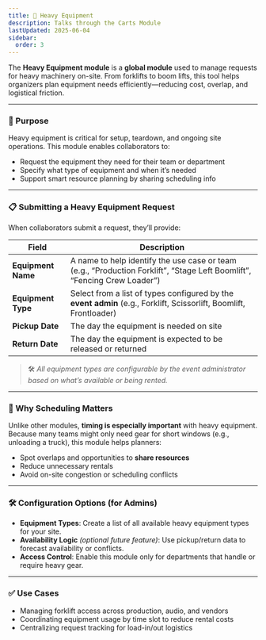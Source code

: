 ```yaml
---
title: 🚜 Heavy Equipment
description: Talks through the Carts Module
lastUpdated: 2025-06-04
sidebar:
  order: 3
---
```


The **Heavy Equipment module** is a **global module** used to manage requests for heavy machinery on-site. From forklifts to boom lifts, this tool helps organizers plan equipment needs efficiently—reducing cost, overlap, and logistical friction.

---

### 🧭 Purpose

Heavy equipment is critical for setup, teardown, and ongoing site operations. This module enables collaborators to:

- Request the equipment they need for their team or department
- Specify what type of equipment and when it’s needed
- Support smart resource planning by sharing scheduling info

---

### 📋 Submitting a Heavy Equipment Request

When collaborators submit a request, they’ll provide:

| Field              | Description                                                                                                              |
| ------------------ | ------------------------------------------------------------------------------------------------------------------------ |
| **Equipment Name** | A name to help identify the use case or team (e.g., “Production Forklift”, “Stage Left Boomlift”, “Fencing Crew Loader”) |
| **Equipment Type** | Select from a list of types configured by the **event admin** (e.g., Forklift, Scissorlift, Boomlift, Frontloader)       |
| **Pickup Date**    | The day the equipment is needed on site                                                                                  |
| **Return Date**    | The day the equipment is expected to be released or returned                                                             |

> 🛠️ _All equipment types are configurable by the event administrator based on what’s available or being rented._

---

### 🔄 Why Scheduling Matters

Unlike other modules, **timing is especially important** with heavy equipment. Because many teams might only need gear for short windows (e.g., unloading a truck), this module helps planners:

- Spot overlaps and opportunities to **share resources**
- Reduce unnecessary rentals
- Avoid on-site congestion or scheduling conflicts

---

### 🛠️ Configuration Options (for Admins)

- **Equipment Types**: Create a list of all available heavy equipment types for your site.
- **Availability Logic** _(optional future feature)_: Use pickup/return data to forecast availability or conflicts.
- **Access Control**: Enable this module only for departments that handle or require heavy gear.

---

### ✅ Use Cases

- Managing forklift access across production, audio, and vendors
- Coordinating equipment usage by time slot to reduce rental costs
- Centralizing request tracking for load-in/out logistics
